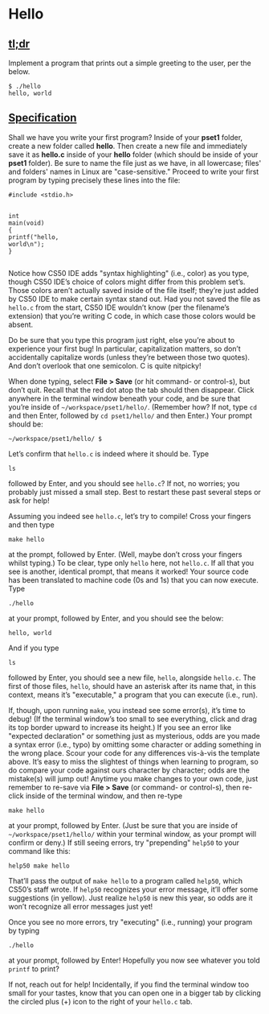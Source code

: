 <div id="content">
<h1>Hello</h1>
<div class="sect1">
<h2 id="tldr"><a class="link" href="#tldr">tl;dr</a></h2>
<div class="sectionbody">
<div class="paragraph">
<p>Implement a program that prints out a simple greeting to the user, per the below.</p>
</div>
<div class="listingblock">
<div class="content">
<pre class="pygments highlight"><code>$ <span class="underline">./hello</span>
hello, world</code></pre>
</div>
</div>
</div>
</div>
<div class="sect1">
<h2 id="specification"><a class="link" href="#specification">Specification</a></h2>
<div class="sectionbody">
<div class="paragraph">
<p>Shall we have you write your first program? Inside of your <strong>pset1</strong> folder, create a new folder called <strong>hello</strong>. Then create a new file and immediately save it as <strong>hello.c</strong> inside of your <strong>hello</strong> folder (which should be inside of your <strong>pset1</strong> folder). Be sure to name the file just as we have, in all lowercase; files' and folders' names in Linux are "case-sensitive." Proceed to write your first program by typing precisely these lines into the file:</p>
</div>
<div class="listingblock">
<div class="content">
<pre class="pygments highlight"><code data-lang="c"><span></span><span class="tok-cp">#include</span> <span class="tok-cpf">&lt;stdio.h&gt;</span><span class="tok-cp"></span>

<span class="tok-kt">int</span> <span class="tok-nf">main</span><span class="tok-p">(</span><span class="tok-kt">void</span><span class="tok-p">)</span>
<span class="tok-p">{</span>
    <span class="tok-n">printf</span><span class="tok-p">(</span><span class="tok-s">&quot;hello, world</span><span class="tok-se">\n</span><span class="tok-s">&quot;</span><span class="tok-p">);</span>
<span class="tok-p">}</span></code></pre>
</div>
</div>
<div class="paragraph">
<p>Notice how CS50 IDE adds "syntax highlighting" (i.e., color) as you type, though CS50 IDE&#8217;s choice of colors might differ from this problem set&#8217;s. Those colors aren&#8217;t actually saved inside of the file itself; they&#8217;re just added by CS50 IDE to make certain syntax stand out. Had you not saved the file as <code>hello.c</code> from the start, CS50 IDE wouldn&#8217;t know (per the filename&#8217;s extension) that you&#8217;re writing C code, in which case those colors would be absent.</p>
</div>
<div class="paragraph">
<p>Do be sure that you type this program just right, else you&#8217;re about to experience your first bug! In particular, capitalization matters, so don&#8217;t accidentally capitalize words (unless they&#8217;re between those two quotes). And don&#8217;t overlook that one semicolon. C is quite nitpicky!</p>
</div>
<div class="paragraph">
<p>When done typing, select <strong>File &gt; Save</strong> (or hit command- or control-s), but don&#8217;t quit. Recall that the red dot atop the tab should then disappear. Click anywhere in the terminal window beneath your code, and be sure that you&#8217;re inside of <code>~/workspace/pset1/hello/</code>. (Remember how? If not, type <code>cd</code> and then Enter, followed by <code>cd pset1/hello/</code> and then Enter.) Your prompt should be:</p>
</div>
<div class="listingblock">
<div class="content">
<pre class="pygments highlight"><code>~/workspace/pset1/hello/ $</code></pre>
</div>
</div>
<div class="paragraph">
<p>Let&#8217;s confirm that <code>hello.c</code> is indeed where it should be. Type</p>
</div>
<div class="listingblock">
<div class="content">
<pre class="pygments highlight"><code>ls</code></pre>
</div>
</div>
<div class="paragraph">
<p>followed by Enter, and you should see <code>hello.c</code>? If not, no worries; you probably just missed a small step. Best to restart these past several steps or ask for help!</p>
</div>
<div class="paragraph">
<p>Assuming you indeed see <code>hello.c</code>, let&#8217;s try to compile! Cross your fingers and then type</p>
</div>
<div class="listingblock">
<div class="content">
<pre class="pygments highlight"><code>make hello</code></pre>
</div>
</div>
<div class="paragraph">
<p>at the prompt, followed by Enter. (Well, maybe don&#8217;t cross your fingers whilst typing.) To be clear, type only <code>hello</code> here, not <code>hello.c</code>. If all that you see is another, identical prompt, that means it worked! Your source code has been translated to machine code (0s and 1s) that you can now execute. Type</p>
</div>
<div class="listingblock">
<div class="content">
<pre class="pygments highlight"><code>./hello</code></pre>
</div>
</div>
<div class="paragraph">
<p>at your prompt, followed by Enter, and you should see the below:</p>
</div>
<div class="listingblock">
<div class="content">
<pre class="pygments highlight"><code>hello, world</code></pre>
</div>
</div>
<div class="paragraph">
<p>And if you type</p>
</div>
<div class="listingblock">
<div class="content">
<pre class="pygments highlight"><code>ls</code></pre>
</div>
</div>
<div class="paragraph">
<p>followed by Enter, you should see a new file, <code>hello</code>, alongside <code>hello.c</code>. The first of those files, <code>hello</code>, should have an asterisk after its name that, in this context, means it&#8217;s "executable," a program that you can execute (i.e., run).</p>
</div>
<div class="paragraph">
<p>If, though, upon running <code>make</code>, you instead see some error(s), it&#8217;s time to debug! (If the terminal window&#8217;s too small to see everything, click and drag its top border upward to increase its height.) If you see an error like "expected declaration" or something just as mysterious, odds are you made a syntax error (i.e., typo) by omitting some character or adding something in the wrong place. Scour your code for any differences vis-à-vis the template above. It&#8217;s easy to miss the slightest of things when learning to program, so do compare your code against ours character by character; odds are the mistake(s) will jump out! Anytime you make changes to your own code, just remember to re-save via <strong>File &gt; Save</strong> (or command- or control-s), then re-click inside of the terminal window, and then re-type</p>
</div>
<div class="listingblock">
<div class="content">
<pre class="pygments highlight"><code>make hello</code></pre>
</div>
</div>
<div class="paragraph">
<p>at your prompt, followed by Enter. (Just be sure that you are inside of <code>~/workspace/pset1/hello/</code> within your terminal window, as your prompt will confirm or deny.) If still seeing errors, try "prepending" <code>help50</code> to your command like this:</p>
</div>
<div class="listingblock">
<div class="content">
<pre class="pygments highlight"><code>help50 make hello</code></pre>
</div>
</div>
<div class="paragraph">
<p>That&#8217;ll pass the output of <code>make hello</code> to a program called <code>help50</code>, which CS50&#8217;s staff wrote. If <code>help50</code> recognizes your error message, it&#8217;ll offer some suggestions (in yellow). Just realize <code>help50</code> is new this year, so odds are it won&#8217;t recognize all error messages just yet!</p>
</div>
<div class="paragraph">
<p>Once you see no more errors, try "executing" (i.e., running) your program by typing</p>
</div>
<div class="listingblock">
<div class="content">
<pre class="pygments highlight"><code>./hello</code></pre>
</div>
</div>
<div class="paragraph">
<p>at your prompt, followed by Enter! Hopefully you now see whatever you told <code>printf</code> to print?</p>
</div>
<div class="paragraph">
<p>If not, reach out for help!  Incidentally, if you find the terminal window too small for your tastes, know that you can open one in a bigger tab by clicking the circled plus (+) icon to the right of your <code>hello.c</code> tab.</p>
</div>
</div>
</div>
